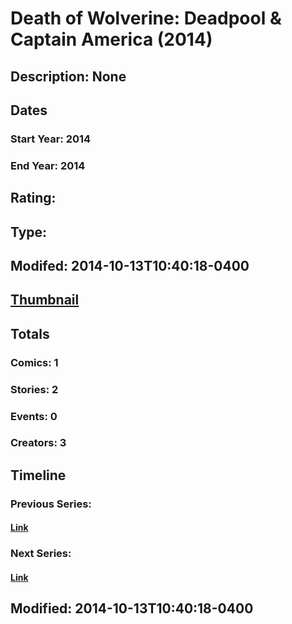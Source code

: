 # Death of Wolverine: Deadpool & Captain America (2014)
## Description: None
## Dates
### Start Year: 2014
### End Year: 2014
## Rating: 
## Type: 
## Modifed: 2014-10-13T10:40:18-0400
## [Thumbnail](http://i.annihil.us/u/prod/marvel/i/mg/6/10/543be326d5f21.jpg)
## Totals
### Comics: 1
### Stories: 2
### Events: 0
### Creators: 3
## Timeline
### Previous Series: 
#### [Link]()
### Next Series: 
#### [Link]()
## Modified: 2014-10-13T10:40:18-0400